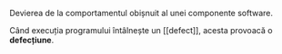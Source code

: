 Devierea de la comportamentul obișnuit al unei componente software.

Când execuția programului întâlnește un [[defect]], acesta provoacă o **defecțiune**.